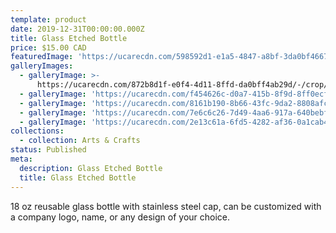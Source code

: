 ```yaml
---
template: product
date: 2019-12-31T00:00:00.000Z
title: Glass Etched Bottle
price: $15.00 CAD
featuredImage: 'https://ucarecdn.com/598592d1-e1a5-4847-a8bf-3da0bf466769/'
galleryImages:
  - galleryImage: >-
      https://ucarecdn.com/872b8d1f-e0f4-4d11-8ffd-da0bff4ab29d/-/crop/1242x1621/0,283/-/preview/
  - galleryImage: 'https://ucarecdn.com/f454626c-d0a7-415b-8f9d-8ff0ecf8f9b5/'
  - galleryImage: 'https://ucarecdn.com/8161b190-8b66-43fc-9da2-8808afc64236/'
  - galleryImage: 'https://ucarecdn.com/7e6c6c26-7d49-4aa6-917a-640bebfa07a8/'
  - galleryImage: 'https://ucarecdn.com/2e13c61a-6fd5-4282-af36-0a1cab4c6d3d/'
collections:
  - collection: Arts & Crafts
status: Published
meta:
  description: Glass Etched Bottle
  title: Glass Etched Bottle
---
```

18 oz reusable glass bottle with stainless steel cap, can be customized with a company logo, name, or any design of your choice.
